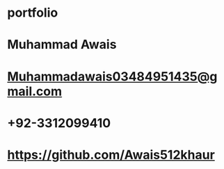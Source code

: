 # portfolio
# Muhammad Awais
# Muhammadawais03484951435@gmail.com
# +92-3312099410
# https://github.com/Awais512khaur
